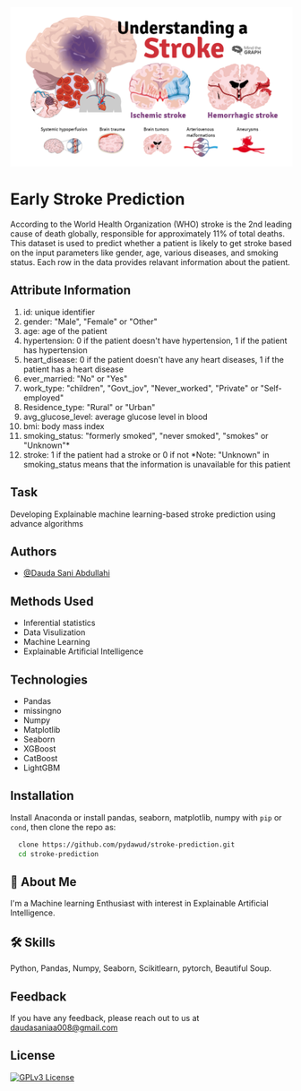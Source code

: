 
![Logo](stroke.png)


# Early Stroke Prediction
According to the World Health Organization (WHO) stroke is the 2nd leading cause of death globally, responsible for approximately 11% of total deaths.
This dataset is used to predict whether a patient is likely to get stroke based on the input parameters like gender, age, various diseases, and smoking status. Each row in the data provides relavant information about the patient.

## Attribute Information
1) id: unique identifier
2) gender: "Male", "Female" or "Other"
3) age: age of the patient
4) hypertension: 0 if the patient doesn't have hypertension, 1 if the patient has hypertension
5) heart_disease: 0 if the patient doesn't have any heart diseases, 1 if the patient has a heart disease
6) ever_married: "No" or "Yes"
7) work_type: "children", "Govt_jov", "Never_worked", "Private" or "Self-employed"
8) Residence_type: "Rural" or "Urban"
9) avg_glucose_level: average glucose level in blood
10) bmi: body mass index
11) smoking_status: "formerly smoked", "never smoked", "smokes" or "Unknown"*
12) stroke: 1 if the patient had a stroke or 0 if not
*Note: "Unknown" in smoking_status means that the information is unavailable for this patient

## Task
Developing Explainable machine learning-based stroke prediction using advance algorithms


## Authors

- [@Dauda Sani Abdullahi](https://www.github.com/pydawud)

## Methods Used
- Inferential statistics
- Data Visulization
- Machine Learning
- Explainable Artificial Intelligence
## Technologies

- Pandas
- missingno
- Numpy
- Matplotlib
- Seaborn
- XGBoost
- CatBoost
- LightGBM


## Installation

Install Anaconda or install pandas, seaborn, matplotlib, numpy with `pip` or `cond`, then clone the repo as:

```bash
  clone https://github.com/pydawud/stroke-prediction.git
  cd stroke-prediction
```
    
## 🚀 About Me
I'm a Machine learning Enthusiast with interest in Explainable Artificial Intelligence. 


## 🛠 Skills
Python, Pandas, Numpy, Seaborn, Scikitlearn, pytorch, Beautiful Soup.


## Feedback

If you have any feedback, please reach out to us at daudasaniaa008@gmail.com


## License


[![GPLv3 License](https://img.shields.io/badge/License-GPL%20v3-yellow.svg)](https://opensource.org/licenses/)

